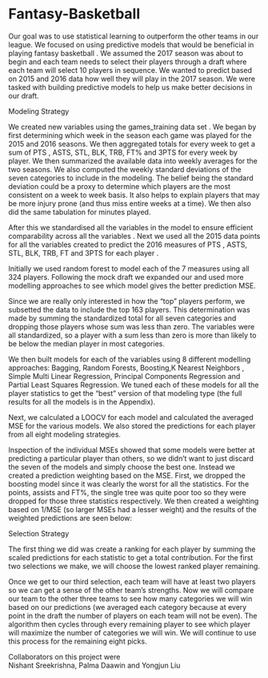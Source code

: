 # Fantasy-Basketball
  Our  goal  was to use statistical learning to outperform the other teams in our league. We  focused on using  predictive models that would be beneficial in playing fantasy basketball . We assumed the  2017 season  was about to begin and each team  needs  to select their players through a draft where each team will select 10 players in sequence.  We wanted to predict based on 2015 and 2016 data how well they will play in the 2017 season. We were  tasked  with building predictive models to help us make better decisions in our draft. 
 
 
Modeling Strategy 

We created new variables using the games_training data set . We began by first determining which week in the season each game was played for the 2015 and 2016 seasons. We then aggregated totals for every week to get a sum of PTS , ASTS, STL, BLK, TRB, FT% and 3PTS  for every week by player. We then summarized the available data into weekly averages for the two seasons.  We also computed the weekly standard deviations of  the seven categories to include in the modeling. The belief being the standard deviation could be a proxy to determine which players are the most consistent on a week to week basis. It also helps to explain players that may be more injury prone (and thus miss entire weeks at a time). We then also did the same tabulation for minutes played. 

After this we standardised all the variables in the model to ensure efficient comparability across all the variables . Next we used all the 2015 data points for all the variables created to predict the 2016 measures of  PTS , ASTS, STL, BLK, TRB, FT and 3PTS for each player . 

Initially we used random forest to model each of the 7  measures using all 324 players. Following the mock draft we expanded our and used more modelling approaches to see which model gives the better prediction MSE.



Since we are really only interested in how the “top” players perform, we subsetted the data to include the top 163 players. This determination was made by summing the standardized total for all seven categories and dropping those players whose sum was less than zero. The variables were all standardized, so a player with a sum less than zero is more than likely to be below the median player in most categories. 


We then built  models for each of the variables using 8 different  modelling approaches: Bagging, Random Forests, Boosting,K Nearest Neighbors , Simple Multi Linear Regression, Principal Components Regression and Partial Least Squares Regression.  We tuned each of these models for all the player statistics  to get the “best” version of that modeling type (the full results for all the models is in the Appendix). 


Next, we calculated a LOOCV for each model and calculated the averaged MSE for the various models. We also stored the predictions for each player from all eight modeling strategies. 


Inspection of the individual MSEs showed that some models were better at predicting a particular player than others, so we didn’t want to just discard the seven of the models and simply choose the best one. Instead we created a prediction weighting based on the MSE. First, we dropped the boosting model since it was clearly the worst for all the statistics. For the points, assists and FT%, the single tree was quite poor too so they were dropped for those three statistics respectively. We then created a weighting based on 1/MSE (so larger MSEs had a lesser weight) and the results of the weighted predictions are seen below:



Selection Strategy 

The first thing we did was create a ranking for each player by summing the scaled predictions for each statistic to get a total contribution. For the first two selections we make, we will choose the lowest ranked player remaining. 


Once we get to our third selection, each team will have at least two players so we can get a sense of the other team’s strengths. Now we will compare our team to the other three teams to see how many categories we will win based on our predictions (we averaged each category because at every point in the draft the number of players on each team will not be even). The algorithm then cycles through every remaining player to see which player will maximize the number of categories we will win. We will continue to use this process for the remaining eight picks.


Collaborators on this project were  
Nishant Sreekrishna, Palma Daawin and  Yongjun Liu


